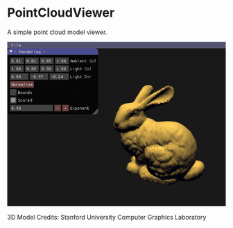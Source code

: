 # PointCloudViewer
A simple point cloud model viewer.

![alt text](https://github.com/Belfer/PointCloudViewer/blob/master/screenshots/sc_GIF01.gif "Demo")

3D Model Credits: Stanford University Computer Graphics Laboratory